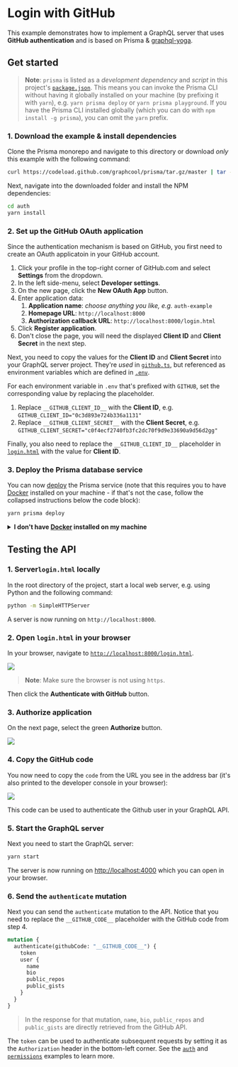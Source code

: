 # Login with GitHub

This example demonstrates how to implement a GraphQL server that uses **GitHub authentication** and is based on Prisma & [graphql-yoga](https://github.com/graphcool/graphql-yoga).

## Get started

> **Note**: `prisma` is listed as a _development dependency_ and _script_ in this project's [`package.json`](./package.json). This means you can invoke the Prisma CLI without having it globally installed on your machine (by prefixing it with `yarn`), e.g. `yarn prisma deploy` or `yarn prisma playground`. If you have the Prisma CLI installed globally (which you can do with `npm install -g prisma`), you can omit the `yarn` prefix.

### 1. Download the example & install dependencies

Clone the Prisma monorepo and navigate to this directory or download _only_ this example with the following command:

```sh
curl https://codeload.github.com/graphcool/prisma/tar.gz/master | tar -xz --strip=2 prisma-master/examples/github-auth
```

Next, navigate into the downloaded folder and install the NPM dependencies:

```sh
cd auth
yarn install
```

### 2. Set up the GitHub OAuth application

Since the authentication mechanism is based on GitHub, you first need to create an OAuth applicatoin in your GitHub account.

1. Click your profile in the top-right corner of GitHub.com and select **Settings** from the dropdown.
1. In the left side-menu, select **Developer settings**.
1. On the new page, click the **New OAuth App** button.
1. Enter application data:
    1. **Application name**: _choose anything you like, e.g._ `auth-example`
    1. **Homepage URL**: `http://localhost:8000`
    1. **Authorization callback URL**: `http://localhost:8000/login.html`
1. Click **Register application**.
1. Don't close the page, you will need the displayed **Client ID** and **Client Secret** in the next step.

Next, you need to copy the values for the **Client ID** and **Client Secret** into your GraphQL server project. They're _used_ in [`github.ts`](./src/github.ts), but referenced as environment variables which are defined in [`.env`](./.env).

For each environment variable in `.env` that's prefixed with `GITHUB`, set the corresponding value by replacing the placeholder.

1. Replace `__GITHUB_CLIENT_ID__` with the **Client ID**, e.g. `GITHUB_CLIENT_ID="0c3d893e724b336a1131"`
1. Replace `__GITHUB_CLIENT_SECRET__` with the **Client Secret**, e.g. `GITHUB_CLIENT_SECRET="c0f4ecf2740fb3fc2dc70f9d9e33690a9d56d2gg"`

Finally, you also need to replace the `__GITHUB_CLIENT_ID__` placeholder in [`login.html`](./login.html#L6) with the value for **Client ID**.

### 3. Deploy the Prisma database service

You can now [deploy](https://www.prismagraphql.com/docs/reference/cli-command-reference/database-service/prisma-deploy-kee1iedaov) the Prisma service (note that this requires you to have [Docker](https://www.docker.com) installed on your machine - if that's not the case, follow the collapsed instructions below the code block):

```sh
yarn prisma deploy
```

<details>
 <summary><strong>I don't have <a href="https://www.docker.com">Docker</a> installed on my machine</strong></summary>

To deploy your service to a public cluster (rather than locally with Docker), you need to perform the following steps:

1. Remove the `cluster` property from `prisma.yml`.
1. Run `yarn prisma deploy`.
1. When prompted by the CLI, select a public cluster (e.g. `prisma-eu1` or `prisma-us1`).
1. Set the value of the `PRISMA_ENDPOINT` environment variable in [`.env`](./.env#L2) to the HTTP endpoint that was printed after the previous command.

</details>

## Testing the API

### 1. Server`login.html` locally

In the root directory of the project, start a local web server, e.g. using Python and the following command:

```sh
python -m SimpleHTTPServer
```

A server is now running on `http://localhost:8000`.

### 2. Open `login.html` in your browser

In your browser, navigate to [`http://localhost:8000/login.html`](http://localhost:8000/login.html).

![](https://imgur.com/V9ppfuW.png)

> **Note**: Make sure the browser is not using `https`.

Then click the **Authenticate with GitHub** button.

### 3. Authorize application

On the next page, select the green **Authorize <your-username>** button.

![](https://imgur.com/2wFZO2D.png)

### 4. Copy the GitHub code

You now need to copy the `code` from the URL you see in the address bar (it's also printed to the developer console in your browser):

![](https://imgur.com/boYso3p.png)

This code can be used to authenticate the Github user in your GraphQL API.

### 5. Start the GraphQL server

Next you need to start the GraphQL server:

```sh
yarn start
```

The server is now running on [http://localhost:4000](http://localhost:4000) which you can open in your browser.

### 6. Send the `authenticate` mutation

Next you can send the `authenticate` mutation to the API. Notice that you need to replace the `__GITHUB_CODE__` placeholder with the GitHub code from step 4.

```graphql
mutation {
  authenticate(githubCode: "__GITHUB_CODE__") {
    token
    user {
      name
      bio
      public_repos
      public_gists
    }
  }
}
```

> In the response for that mutation, `name`, `bio`, `public_repos` and `public_gists` are directly retrieved from the GitHub API.

The `token` can be used to authenticate subsequent requests by setting it as the `Authorization` header in the bottom-left corner. See the [`auth`](../auth) and [`permissions`](../permissions) examples to learn more.
